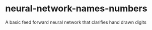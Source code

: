 # neural-network-names-numbers
A basic feed forward neural network that clarifies hand drawn digits
